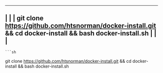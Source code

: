  -----------------------------------------------------------------------------------------------------------------
|                                                                                                                 |
|    git clone https://github.com/htsnorman/docker-install.git && cd docker-install && bash docker-install.sh     |
|                                                                                                                 |
 -----------------------------------------------------------------------------------------------------------------
 
 
    ```sh
   git clone https://github.com/htsnorman/docker-install.git && cd docker-install && bash docker-install.sh
   ```
